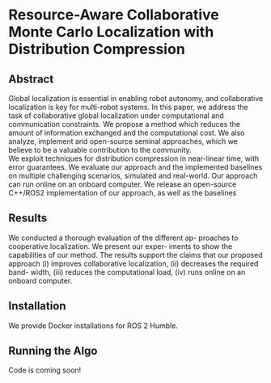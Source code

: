 # Resource-Aware Collaborative Monte Carlo Localization with Distribution Compression

## Abstract
 Global localization is essential in enabling robot autonomy, and collaborative localization is key for multi-robot systems. 
 In this paper, we address the task of collaborative global localization under computational and communication constraints. We propose a method which reduces the amount of information exchanged and the computational cost. We also analyze, implement and open-source seminal approaches, which we believe to be a valuable contribution to the community.  
  We exploit techniques for distribution compression in near-linear time, with error guarantees. 
  We evaluate our approach and the implemented baselines on multiple challenging scenarios, simulated and real-world. Our approach can run online on an onboard computer. We release an open-source C++/ROS2 implementation of our approach, as well as the baselines
## Results
We conducted a thorough evaluation of the different ap-
proaches to cooperative localization. We present our exper-
iments to show the capabilities of our method. The results
support the claims that our proposed approach (i) improves
collaborative localization, (ii) decreases the required band-
width, (iii) reduces the computational load, (iv) runs online
on an onboard computer.

## Installation
We provide Docker installations for ROS 2 Humble.

## Running the Algo
Code is coming soon!
